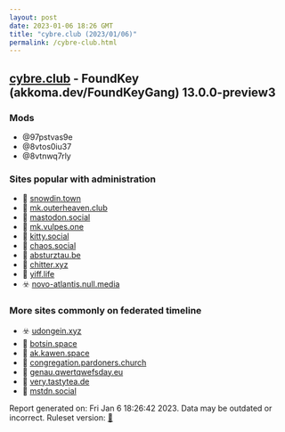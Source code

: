 ```yaml
---
layout: post
date: 2023-01-06 18:26 GMT
title: "cybre.club (2023/01/06)"
permalink: /cybre-club.html
---
```



## [cybre.club](https://cybre.club) - FoundKey (akkoma.dev/FoundKeyGang) 13.0.0-preview3

### Mods
 * @97pstvas9e
 * @8vtos0iu37
 * @8vtnwq7rly

### Sites popular with administration

* 🚫 [snowdin.town](/snowdin-town.html)
* 🚫 [mk.outerheaven.club](/mk-outerheaven-club.html)
* 🐘 [mastodon.social](/mastodon-social.html)
* 🐘 [mk.vulpes.one](/mk-vulpes-one.html)
* 🐘 [kitty.social](/kitty-social.html)
* 🐘 [chaos.social](/chaos-social.html)
* 🚫 [absturztau.be](/absturztau-be.html)
* 🐘 [chitter.xyz](/chitter-xyz.html)
* 🐘 [yiff.life](/yiff-life.html)
* ☣️ [novo-atlantis.null.media](/novo-atlantis-null-media.html)

### More sites commonly on federated timeline

* ☣️ [udongein.xyz](/udongein-xyz.html)
* 🐘 [botsin.space](/botsin-space.html)
* 🐘 [ak.kawen.space](/ak-kawen-space.html)
* 🐘 [congregation.pardoners.church](/congregation-pardoners-church.html)
* 🐘 [genau.qwertqwefsday.eu](/genau-qwertqwefsday-eu.html)
* 🐘 [very.tastytea.de](/very-tastytea-de.html)
* 🐘 [mstdn.social](/mstdn-social.html)

Report generated on: Fri Jan  6 18:26:42 2023. Data may be outdated or incorrect.
Ruleset version: [🏀](/version-basketball)
